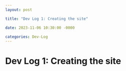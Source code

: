 ```yaml
---
layout: post

title: "Dev Log 1: Creating the site"

date: 2023-11-06 10:30:00 -0000

categories: Dev-Log
---
```


# Dev Log 1: Creating the site
